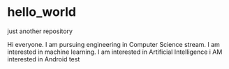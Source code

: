 # hello_world
just another repository

Hi everyone.
 I am pursuing engineering in Computer Science stream.
 I am interested in machine learning.
 I am interested in Artificial Intelligence
i AM interested in Android
test
